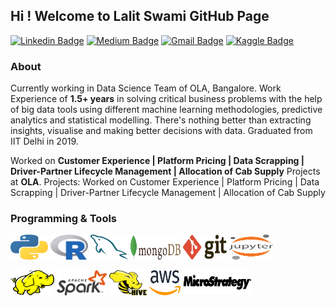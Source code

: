 ## Hi ! Welcome to Lalit Swami GitHub Page
[![Linkedin Badge](https://img.shields.io/badge/-LinkedIn-blue?style=flat&logo=Linkedin&logoColor=white&link=https://www.linkedin.com/in/lalit-swami/)](https://www.linkedin.com/in/lalit-swami/)
[![Medium Badge](https://img.shields.io/badge/-Medium-000000?style=flat&labelColor=000000&logo=Medium&link=https://medium.com/)](https://medium.com/)
[![Gmail Badge](https://img.shields.io/badge/-Gmail-c14438?style=flat&logo=Gmail&logoColor=white&link=mailto:swamilalit2014@gmail.com)](mailto:swamilalit2014@gmail.com)
[![Kaggle Badge](https://img.shields.io/badge/-Kaggle-20BEFF?style=flat&logo=Kaggle&logoColor=white&link=https://www.kaggle.com/)](https://www.kaggle.com/)

### About
Currently working in Data Science Team of OLA, Bangalore. Work Experience of **1.5+ years** in solving critical business problems with the help of big data tools using different machine learning methodologies, predictive analytics and statistical modelling. There's nothing better than extracting insights, visualise and making better decisions with data. Graduated from IIT Delhi in 2019.

Worked on **Customer Experience | Platform Pricing | Data Scrapping | Driver-Partner Lifecycle Management | Allocation of Cab Supply** Projects at **OLA**.
Projects: Worked on Customer Experience | Platform Pricing | Data Scrapping | Driver-Partner Lifecycle Management | Allocation of Cab Supply

### Programming & Tools
<p align="left">
	<img title="Python" src="images/python.svg" width="60" height="40" />
	<img title="R" src="images/r-lang.svg" width="60" height="40" />
	<img title="MySQL" src="images/mysql.svg" width="60" height="40" />
	<img title="MongoDB" src="images/mongodb.svg" width="80" height="40" />
	<img title="Git" src="images/git.svg" width="70" height="40" />
	<img title="Jupyter" src="images/jupyter.svg" width="70" height="40" />
</p>

<p align="left">
	<img title="Hadoop" src="images/hadoop.svg" width="70" height="40" />
	<img title="Spark" src="images/apache_spark.svg" width="80" height="40" />
	<img title="Hive" src="images/Apache_Hive.svg" width="60" height="40" />
	<img title="AWS" src="images/aws.svg" width="50" height="40" />
	<img title="MicroStrategy" src="images/microstrategy.svg" width="110" height="40" />
	
</p>
